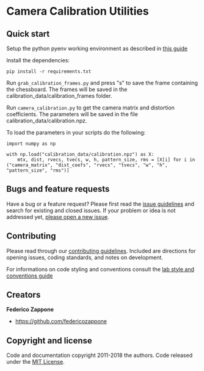 # Camera Calibration Utilities

## Quick start

Setup the python pyenv working environment as described in [this guide](https://github.com/csermac/environment)

Install the dependencies:

```pip install -r requirements.txt```

Run ```grab_calibration_frames.py``` and press "s" to save the frame containing the chessboard.
The frames will be saved in the calibration_data/calibration_frames folder.

Run ```camera_calibration.py``` to get the camera matrix and distortion coefficients.
The parameters will be saved in the file calibration_data/calibration.npz.

To load the parameters in your scripts do the following:

```
import numpy as np

with np.load("calibration_data/calibration.npz") as X:
    mtx, dist, rvecs, tvecs, w, h, pattern_size, rms = [X[i] for i in ("camera_matrix", "dist_coefs", "rvecs", "tvecs", "w", "h", "pattern_size", "rms")]

```

## Bugs and feature requests

Have a bug or a feature request? Please first read the [issue guidelines](https://github.com/csermac/camera_calibration/blob/main/CONTRIBUTING.md) and search for existing and closed issues. If your problem or idea is not addressed yet, [please open a new issue](https://github.com/csermac/face/issues/new).

## Contributing

Please read through our [contributing guidelines](https://github.com/csermac/camera_calibration/blob/main/CONTRIBUTING.md). Included are directions for opening issues, coding standards, and notes on development.

For informations on code styling and conventions consult the [lab style and conventions guide](https://github.com/csermac/conventions)

## Creators

**Federico Zappone**

- <https://github.com/federicozappone>

## Copyright and license

Code and documentation copyright 2011-2018 the authors. Code released under the [MIT License](https://github.com/csermac/camera_calibration/blob/master/LICENSE.md).